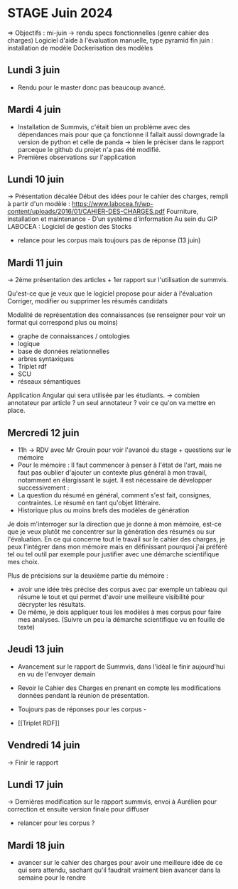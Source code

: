 # STAGE Juin 2024
=> Objectifs : mi-juin -> rendu specs fonctionnelles (genre cahier des charges) 
Logiciel d'aide à l'évaluation manuelle, type pyramid
fin juin : installation de modèle 
Dockerisation des modèles

## Lundi 3 juin 
- Rendu pour le master donc pas beaucoup avancé.

## Mardi 4 juin 
- Installation de Summvis, c'était bien un problème avec des dépendances mais pour que ça fonctionne il fallait aussi downgrade la version de python et celle de panda -> bien le préciser dans le rapport parceque le github du projet n'a pas été modifié. 
- Premières observations sur l'application

## Lundi 10 juin

-> Présentation décalée
Début des idées pour le cahier des charges, rempli à partir d'un modèle : https://www.labocea.fr/wp-content/uploads/2016/01/CAHIER-DES-CHARGES.pdf
Fourniture, installation et maintenance - D’un système d'information
Au sein du GIP LABOCEA : Logiciel de gestion des Stocks

- relance pour les corpus mais toujours pas de réponse (13 juin)
## Mardi 11 juin 

-> 2ème présentation des articles + 1er rapport sur l'utilisation de summvis. 

Qu'est-ce que je veux que le logiciel propose pour aider à l'évaluation 
Corriger, modifier ou supprimer les résumés candidats 

Modalité de représentation des connaissances (se renseigner pour voir un format qui correspond plus ou moins)
- graphe de connaissances / ontologies
- logique 
- base de données relationnelles
- arbres syntaxiques
- Triplet rdf 
- SCU 
- réseaux sémantiques

Application Angular qui sera utilisée par les étudiants. 
-> combien annotateur par article ? un seul annotateur ? voir ce qu'on va mettre en place.

## Mercredi 12 juin 

- 11h -> RDV avec Mr Grouin pour voir l'avancé du stage + questions sur le mémoire
- Pour le mémoire : 
Il faut commencer à penser à l'état de l'art, mais ne faut pas oublier d'ajouter un contexte plus général à mon travail, notamment en élargissant le sujet.
Il est nécessaire de développer successivement : 
- La question du résumé en général, comment s'est fait, consignes, contraintes. Le résumé en tant qu'objet littéraire. 
- Historique plus ou moins brefs des modèles de génération 

Je dois m'interroger sur la direction que je donne à mon mémoire, est-ce que je veux plutôt me concentrer sur la génération des résumés ou sur l'évaluation. 
En ce qui concerne tout le travail sur le cahier des charges, je peux l'intégrer dans mon mémoire mais en définissant pourquoi j'ai préféré tel ou tel outil par exemple pour justifier avec une démarche scientifique mes choix. 

Plus de précisions sur la deuxième partie du mémoire : 
- avoir une idée très précise des corpus avec par exemple un tableau qui résume le tout et qui permet d'avoir une meilleure visibilité pour décrypter les résultats. 
- De même, je dois appliquer tous les modèles à mes corpus pour faire mes analyses. (Suivre un peu la démarche scientifique vu en fouille de texte)

## Jeudi 13 juin 

- Avancement sur le rapport de Summvis, dans l'idéal le finir aujourd'hui en vu de l'envoyer demain 
- Revoir le Cahier des Charges en prenant en compte les modifications données pendant la réunion de présentation. 

- Toujours pas de réponses pour les corpus -
-  [[Triplet RDF]]

## Vendredi 14 juin 
-> Finir le rapport 

## Lundi 17 juin 

-> Dernières modification sur le rapport summvis,  envoi à Aurélien pour correction et ensuite version finale pour diffuser 
- relancer pour les corpus ?

## Mardi 18 juin

- avancer sur le cahier des charges pour avoir une meilleure idée de ce qui sera attendu, sachant qu'il faudrait vraiment bien avancer dans la semaine pour le rendre 
